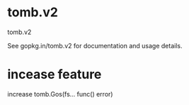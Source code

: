 # tomb.v2
tomb.v2

See gopkg.in/tomb.v2 for documentation and usage details.

# incease feature
increase tomb.Gos(fs... func() error)
